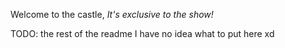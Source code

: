Welcome to the castle, *It's exclusive to the show!*

TODO: the rest of the readme I have no idea what to put here xd